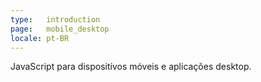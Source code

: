 ```yaml
---
type:   introduction
page:   mobile_desktop
locale: pt-BR
---
```


JavaScript para dispositívos móveis e aplicações desktop.